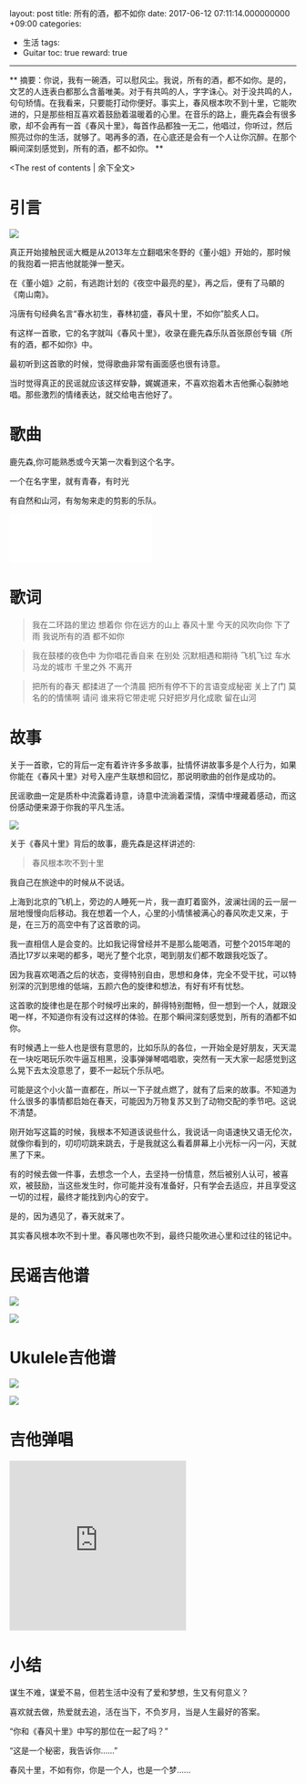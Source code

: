 layout: post
title:  所有的酒，都不如你
date:  2017-06-12 07:11:14.000000000 +09:00
categories: 
- 生活
tags: 
- Guitar
toc: true
reward: true

---
** 
摘要：你说，我有一碗酒，可以慰风尘。我说，所有的酒，都不如你。是的，文艺的人连表白都那么含蓄唯美。对于有共鸣的人，字字诛心。对于没共鸣的人，句句矫情。在我看来，只要能打动你便好。事实上，春风根本吹不到十里，它能吹进的，只是那些相互喜欢着鼓励着温暖着的心里。在音乐的路上，鹿先森会有很多歌，却不会再有一首《春风十里》，每首作品都独一无二，他唱过，你听过，然后照亮过你的生活，就够了。喝再多的酒，在心底还是会有一个人让你沉醉。在那个瞬间深刻感觉到，所有的酒，都不如你。
**
<!-- more -->
<The rest of contents | 余下全文>

# 引言
![](/hexo_blog/img/article/spring-breeze/1.png)

真正开始接触民谣大概是从2013年左立翻唱宋冬野的《董小姐》开始的，那时候的我抱着一把吉他就能弹一整天。

在《董小姐》之前，有逃跑计划的《夜空中最亮的星》，再之后，便有了马頔的《南山南》。

冯唐有句经典名言“春水初生，春林初盛，春风十里，不如你”脍炙人口。

有这样一首歌，它的名字就叫《春风十里》，收录在鹿先森乐队首张原创专辑《所有的酒，都不如你》中。

最初听到这首歌的时候，觉得歌曲非常有画面感也很有诗意。

当时觉得真正的民谣就应该这样安静，娓娓道来，不喜欢抱着木吉他撕心裂肺地唱。那些激烈的情绪表达，就交给电吉他好了。

# 歌曲

鹿先森,你可能熟悉或今天第一次看到这个名字。

一个在名字里，就有青春，有时光

有自然和山河，有匆匆来走的剪影的乐队。

<iframe frameborder="no" border="0" marginwidth="0" marginheight="0" width=250 height=86 src="//music.163.com/outchain/player?type=2&id=406000649&auto=1&height=66"></iframe>

# 歌词

> 我在二环路的里边 想着你
你在远方的山上 春风十里
今天的风吹向你 下了雨
我说所有的酒 都不如你

> 我在鼓楼的夜色中 为你唱花香自来
在别处 沉默相遇和期待
飞机飞过 车水马龙的城市
千里之外 不离开

> 把所有的春天 都揉进了一个清晨
把所有停不下的言语变成秘密 关上了门
莫名的的情愫啊 请问 谁来将它带走呢
只好把岁月化成歌 留在山河

# 故事


关于一首歌，它的背后一定有着许许多多故事，扯情怀讲故事多是个人行为，如果你能在《春风十里》对号入座产生联想和回忆，那说明歌曲的创作是成功的。


民谣歌曲一定是质朴中流露着诗意，诗意中流淌着深情，深情中埋藏着感动，而这份感动便来源于你我的平凡生活。

![](/hexo_blog/img/article/spring-breeze/2.png)

关于《春风十里》背后的故事，鹿先森是这样讲述的:

> 春风根本吹不到十里

我自己在旅途中的时候从不说话。

上海到北京的飞机上，旁边的人睡死一片，我一直盯着窗外，波澜壮阔的云一层一层地慢慢向后移动。我在想着一个人，心里的小情愫被满心的春风吹走又来，于是，在三万的高空中有了这首歌的词。

我一直相信人是会变的。比如我记得曾经并不是那么能喝酒，可整个2015年喝的酒比17岁以来喝的都多，喝光了整个北京，喝到朋友们都不敢跟我吃饭了。

因为我喜欢喝酒之后的状态，变得特别自由，思想和身体，完全不受干扰，可以特别深的沉到思维的低端，五颜六色的旋律和想法，有好有坏有忧愁。

这首歌的旋律也是在那个时候哼出来的，醉得特别酣畅，但一想到一个人，就跟没喝一样，不知道你有没有过这样的体验。在那个瞬间深刻感觉到，所有的酒都不如你。

有时候遇上一些人也是很有意思的，比如乐队的各位，一开始全是好朋友，天天混在一块吃喝玩乐吹牛逼互相黑，没事弹弹琴唱唱歌，突然有一天大家一起感觉到这么晃下去太没意思了，要不一起玩个乐队吧。

可能是这个小火苗一直都在，所以一下子就点燃了，就有了后来的故事。不知道为什么很多的事情都启始在春天，可能因为万物复苏又到了动物交配的季节吧。这说不清楚。

刚开始写这篇的时候，我根本不知道该说些什么，我说话一向语速快又语无伦次，就像你看到的，叨叨叨跳来跳去，于是我就这么看着屏幕上小光标一闪一闪，天就黑了下来。

有的时候去做一件事，去想念一个人，去坚持一份情意，然后被别人认可，被喜欢，被鼓励，当这些发生时，你可能并没有准备好，只有学会去适应，并且享受这一切的过程，最终才能找到内心的安宁。

是的，因为遇见了，春天就来了。

其实春风根本吹不到十里。春风哪也吹不到，最终只能吹进心里和过往的铭记中。


# 民谣吉他谱

![](/hexo_blog/img/article/spring-breeze/3.png)

![](/hexo_blog/img/article/spring-breeze/4.png)

# Ukulele吉他谱

![](/hexo_blog/img/article/spring-breeze/5.png)

![](/hexo_blog/img/article/spring-breeze/6.png)

# 吉他弹唱

<iframe height=298 width=310 src='http://player.youku.com/embed/XMjYzMjU2OTI4NA==' frameborder=0 'allowfullscreen'></iframe>

# 小结
谋生不难，谋爱不易，但若生活中没有了爱和梦想，生又有何意义？

喜欢就去做，热爱就去追，活在当下，不负岁月，当是人生最好的答案。

“你和《春风十里》中写的那位在一起了吗？”

“这是一个秘密，我告诉你……”

春风十里，不如有你，你是一个人，也是一个梦……
